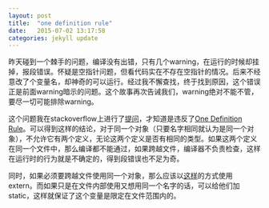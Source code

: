 ```yaml
---
layout: post
title:  "one definition rule"
date:   2015-07-02 13:17:58
categories: jekyll update
---
```

昨天碰到一个棘手的问题，编译没有出错，只有几个warning，在运行的时候却挂掉，报段错误。怀疑是空指针问题，但看代码实在不存在空指针的情况。后来不经意改了个变量名，却神奇的可以运行。经过我不懈查找，终于找到原因，这个错误正是前面warning暗示的问题。这个故事再次告诫我们，warning绝对不能不管，要尽一切可能排除warning。

这个问题我在stackoverflow上进行了[提问][]，才知道是违反了[One Definition Rule]。可以得到这样的结论，对于同一个对象（只要名字相同就认为是同一个对象），不允许它有两个定义，无论这两个定义是否有相同的类型。如果这两个定义在同一个文件中，那么编译都不能通过，如果跨越文件，编译器不负责检查，这样在运行时的行为就是不确定的，得到段错误也不足为奇。

同时，如果必须要跨越文件使用同一个对象，那么应该以[这样]的方式使用extern。而如果只是在文件内部使用又想用同一个名字的话，可以给他们加static，这样就保证了这个变量是限定在文件范围内的。

[提问]: http://stackoverflow.com/questions/31180474/core-dumped-when-a-function-pointer-is-assigned-with-a-funtion-that-has-the-same
[这样]: http://stackoverflow.com/questions/1433204/how-do-i-use-extern-to-share-variables-between-source-files-in-c/1433387#1433387
[One Definition Rule]: https://en.wikipedia.org/wiki/One_Definition_Rule
